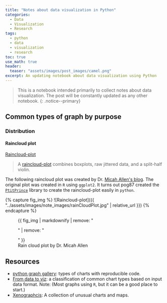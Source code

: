 ```yaml
---
title: "Notes about data visualization in Python"
categories:
  - Data
  - Visualization
  - Research
tags:
  - python
  - data
  - visualization
  - research
toc: true
use_math: true
header:
  teaser: "assets/images/post_images/camel.png"
excerpt: An updating notebook about data visualization using Python
---
```


>This is a notebook intended primarily to collect notes about data visualization. The post will be constantly updated as any other notebook.
{: .notice--primary}

## Common types of graph by purpose

### Distribution

#### Raincloud plot

[Raincloud-plot](https://xeno.graphics/raincloud-plot/)

>A [raincloud-plot](https://xeno.graphics/raincloud-plot/) combines boxplots, raw jittered data, and a split-half violin.

The following raincloud plot was created by Dr. [Micah Allen's blog](https://micahallen.org/2018/03/15/introducing-raincloud-plots/). The original plot was created in `R` using `ggplot2`. It turns out pog87 created the [`PtitPrince`](https://github.com/pog87/PtitPrince) library to create the raincloud-plot easily in `python`.

{% capture fig_img %}
![Raincloud-plot]({{ "../assets/images/note_images/rainCloudPlot.jpg" | relative_url }})
{% endcapture %}

<figure>
  {{ fig_img | markdownify | remove: "<p>" | remove: "</p>" }}
  <figcaption style="center">Rain cloud plot by Dr. Micah Allen</figcaption>
</figure>

## Resources

- [python graph gallery](https://python-graph-gallery.com/): types of charts with reproducible code. 
- [From data to viz](https://www.data-to-viz.com/): a classification of common chart types based on input data format. 
  Note: (Most graphs using `R`, but it can be a good place to start.)
- [Xenographcis](https://xeno.graphics/): A collection of unusual charts and maps. 